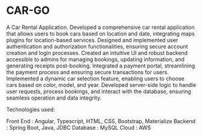 # CAR-GO
A Car Rental Application.
Developed a comprehensive car rental application that allows users to book cars based on location and date, integrating maps plugins for location-based services.
Designed and implemented user authentication and authorization functionalities, ensuring secure account creation and login processes.
Created an intuitive UI and robust backend accessible to admins for managing bookings, updating information, and generating receipts post-booking.
Integrated a payment portal, streamlining the payment process and ensuring secure transactions for users.
Implemented a dynamic car selection feature, enabling users to choose cars based on color, model, and year.
Developed server-side logic to handle user requests, process bookings, and interact with the database, ensuring seamless operation and data integrity.

Technologies used:

  Front End : Angular, Typescript, HTML, CSS, Bootstrap, Materialize
  Backend : Spring Boot, Java, JDBC
  Database : MySQL
  Cloud : AWS
